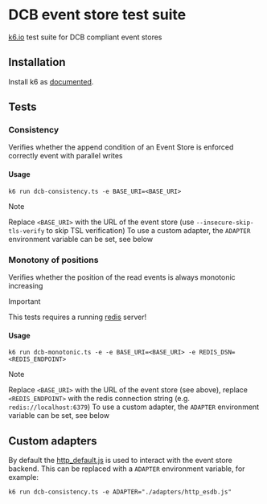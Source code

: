# DCB event store test suite

[k6.io](https://k6.io/) test suite for DCB compliant event stores

## Installation

Install k6 as [documented](https://grafana.com/docs/k6/latest/set-up/install-k6/).

## Tests

### Consistency

Verifies whether the append condition of an Event Store is enforced correctly event with parallel writes

#### Usage

```shell
k6 run dcb-consistency.ts -e BASE_URI=<BASE_URI>
```

> [!NOTE]  
> Replace `<BASE_URI>` with the URL of the event store (use `--insecure-skip-tls-verify` to skip TSL verification)
> To use a custom adapter, the `ADAPTER` environment variable can be set, see below

### Monotony of positions

Verifies whether the position of the read events is always monotonic increasing

> [!IMPORTANT]
> This tests requires a running [redis](https://redis.io/) server!

#### Usage

```shell
k6 run dcb-monotonic.ts -e -e BASE_URI=<BASE_URI> -e REDIS_DSN=<REDIS_ENDPOINT>
```

> [!NOTE]  
> Replace `<BASE_URI>` with the URL of the event store (see above), replace `<REDIS_ENDPOINT>` with the redis connection string (e.g. `redis://localhost:6379`)
> To use a custom adapter, the `ADAPTER` environment variable can be set, see below

## Custom adapters

By default the [http_default.js](adapters/http_default.js) is used to interact with the event store backend. This can be replaced with a `ADAPTER` environment variable, for example:

```shell
k6 run dcb-consistency.ts -e ADAPTER="./adapters/http_esdb.js" 
```